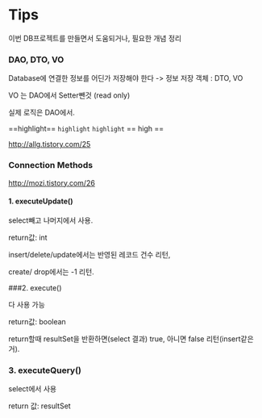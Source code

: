 # Tips

이번 DB프로젝트를 만들면서 도움되거나, 필요한 개념 정리



### DAO, DTO, VO

Database에 연결한 정보를 어딘가 저장해야 한다 -> 정보 저장 객체 : DTO, VO

VO 는 DAO에서 Setter뺀것 (read only)

실제 로직은 DAO에서.


==highlight==
`highlight`
```highlight```
== high ==

http://allg.tistory.com/25



### Connection Methods

http://mozi.tistory.com/26

#### 1. executeUpdate()

select빼고 나머지에서 사용.

return값: int

insert/delete/update에서는 반영된 레코드 건수 리턴,

create/ drop에서는 -1 리턴.



###2. execute()

다 사용 가능

return값: boolean

return할때 resultSet을 반환하면(select 결과) true, 아니면 false 리턴(insert같은거).



### 3. executeQuery()

select에서 사용

return 값: resultSet



  

